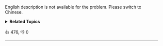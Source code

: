 English description is not available for the problem. Please switch to Chinese.
<details><summary><strong>Related Topics</strong></summary>树 | 深度优先搜索 | 广度优先搜索 | 二叉树</details><br>

<div>👍 476, 👎 0<span style='float: right;'></span></div>

<div id="labuladong"><hr>

</div>



